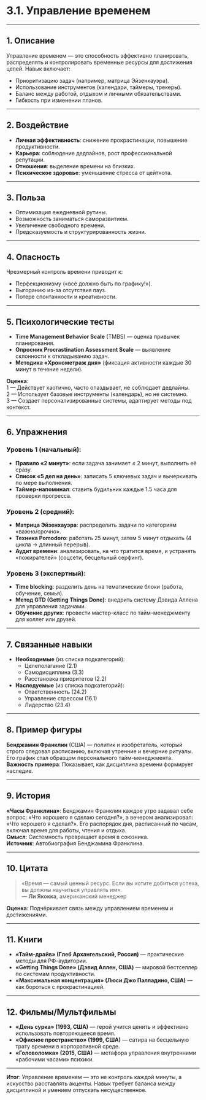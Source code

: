 # 3.1. Управление временем  

---  

## 1. Описание  
Управление временем — это способность эффективно планировать, распределять и контролировать временные ресурсы для достижения целей. Навык включает:  
- Приоритизацию задач (например, матрица Эйзенхауэра).  
- Использование инструментов (календари, таймеры, трекеры).  
- Баланс между работой, отдыхом и личными обязательствами.  
- Гибкость при изменении планов.  

---  

## 2. Воздействие  
- **Личная эффективность**: снижение прокрастинации, повышение продуктивности.  
- **Карьера**: соблюдение дедлайнов, рост профессиональной репутации.  
- **Отношения**: выделение времени на близких.  
- **Психическое здоровье**: уменьшение стресса от цейтнота.  

---  

## 3. Польза  
- Оптимизация ежедневной рутины.  
- Возможность заниматься саморазвитием.  
- Увеличение свободного времени.  
- Предсказуемость и структурированность жизни.  

---  

## 4. Опасность  
Чрезмерный контроль времени приводит к:  
- Перфекционизму («всё должно быть по графику!»).  
- Выгоранию из-за отсутствия пауз.  
- Потере спонтанности и креативности.  

---  

## 5. Психологические тесты  
- **Time Management Behavior Scale** (TMBS) — оценка привычек планирования.  
- **Опросник Procrastination Assessment Scale** — выявление склонности к откладыванию задач.  
- **Методика «Хронометраж дня»** (фиксация активности каждые 30 минут в течение недели).  

**Оценка**:  
1 — Действует хаотично, часто опаздывает, не соблюдает дедлайны.  
2 — Использует базовые инструменты (календарь), но не системно.  
3 — Создает персонализированные системы, адаптирует методы под контекст.  

---  

## 6. Упражнения  

### Уровень 1 (начальный):  
- **Правило «2 минут»**: если задача занимает ≤ 2 минут, выполнить её сразу.  
- **Список «5 дел на день»**: записать 5 ключевых задач и вычеркивать по мере выполнения.  
- **Таймер-напоминал**: ставить будильник каждые 1.5 часа для проверки прогресса.  

### Уровень 2 (средний):  
- **Матрица Эйзенхауэра**: распределить задачи по категориям «важно/срочно».  
- **Техника Pomodoro**: работать 25 минут, затем 5 минут отдыхать (4 цикла → длинный перерыв).  
- **Аудит времени**: анализировать, на что тратится время, и устранять «пожирателей» (соцсети, бесцельный серфинг).  

### Уровень 3 (экспертный):  
- **Time blocking**: разделить день на тематические блоки (работа, обучение, семья).  
- **Метод GTD (Getting Things Done)**: внедрить систему Дэвида Аллена для управления задачами.  
- **Обучение других**: провести мастер-класс по тайм-менеджменту для коллег или друзей.  

---  

## 7. Связанные навыки  
- **Необходимые** (из списка подкатегорий):  
  - Целеполагание (2.1)  
  - Самодисциплина (3.3)  
  - Расстановка приоритетов (2.2)  
- **Наследуемые** (из списка подкатегорий):  
  - Ответственность (24.2)  
  - Управление стрессом (16.1)  
  - Лидерство (23.4)  

---  

## 8. Пример фигуры  
**Бенджамин Франклин** (США) — политик и изобретатель, который строго следовал расписанию, включая утренние и вечерние ритуалы. Его график стал образцом персонального тайм-менеджмента.  
**Важность примера**: Показывает, как дисциплина времени формирует наследие.  

---  

## 9. История  
**«Часы Франклина»**: Бенджамин Франклин каждое утро задавал себе вопрос: «Что хорошего я сделаю сегодня?», а вечером анализировал: «Что хорошего я сделал?». Его распорядок дня, расписанный по часам, включал время для работы, чтения и отдыха.  
**Смысл**: Системность превращает время в союзника.  
**Источник**: Автобиография Бенджамина Франклина.  

---  

## 10. Цитата  
> «Время — самый ценный ресурс. Если вы хотите добиться успеха, вы должны научиться управлять им».  
> — **Ли Якокка**, американский менеджер  

**Оценка**: Подчёркивает связь между управлением временем и достижениями.  

---  

## 11. Книги  
- **«Тайм-драйв» (Глеб Архангельский, Россия)** — практические методы для РФ-аудитории.  
- **«Getting Things Done» (Дэвид Аллен, США)** — мировой бестселлер по системам продуктивности.  
- **«Максимальная концентрация» (Люси Джо Палладино, США)** — как бороться с прокрастинацией.  

---  

## 12. Фильмы/Мультфильмы  
- **«День сурка» (1993, США)** — герой учится ценить и эффективно использовать повторяющееся время.  
- **«Офисное пространство» (1999, США)** — сатира на бесцельную трату времени в корпоративной среде.  
- **«Головоломка» (2015, США)** — метафора управления внутренними «рабочими часами» психики.  

---  

**Итог**: Управление временем — это не контроль каждой минуты, а искусство расставлять акценты. Навык требует баланса между дисциплиной и умением отпускать несущественное.  